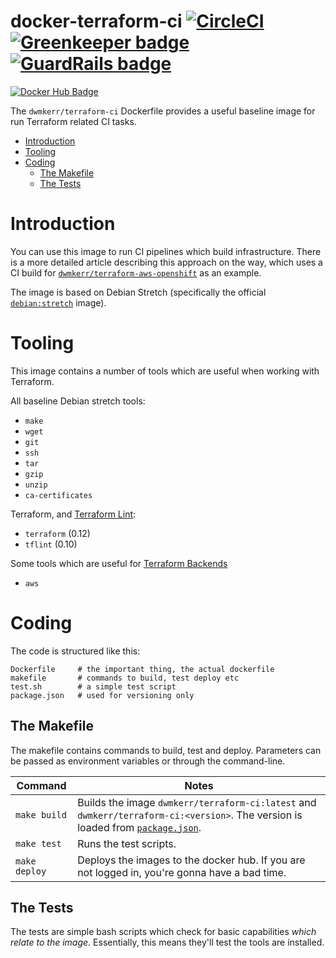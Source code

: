 # docker-terraform-ci [![CircleCI](https://circleci.com/gh/dwmkerr/docker-terraform-ci.svg?style=shield)](https://circleci.com/gh/dwmkerr/docker-terraform-ci) [![Greenkeeper badge](https://badges.greenkeeper.io/dwmkerr/docker-terraform-ci.svg)](https://greenkeeper.io/) [![GuardRails badge](https://badges.guardrails.io/dwmkerr/docker-dynamodb.svg?token=569f2cc38a148f785f3a38ef0bcf5f5964995d7ca625abfad9956b14bd06ad96&provider=github)](https://dashboard.guardrails.io/default/gh/dwmkerr/docker-dynamodb)

[![Docker Hub Badge](http://dockeri.co/image/dwmkerr/terraform-ci)](https://registry.hub.docker.com/u/dwmkerr/terraform-ci/)

The `dwmkerr/terraform-ci` Dockerfile provides a useful baseline image for run Terraform related CI tasks.

<!-- vim-markdown-toc GFM -->

* [Introduction](#introduction)
* [Tooling](#tooling)
* [Coding](#coding)
    * [The Makefile](#the-makefile)
    * [The Tests](#the-tests)

<!-- vim-markdown-toc -->

# Introduction

You can use this image to run CI pipelines which build infrastructure. There is a more detailed article describing this approach on the way, which uses a CI build for [`dwmkerr/terraform-aws-openshift`](https://github.com/dwmkerr/terraform-aws-openshift) as an example.

The image is based on Debian Stretch (specifically the official [`debian:stretch`](https://hub.docker.com/_/debian/) image).

# Tooling

This image contains a number of tools which are useful when working with Terraform.

All baseline Debian stretch tools:

- `make`
- `wget`
- `git`
- `ssh`
- `tar`
- `gzip`
- `unzip`
- `ca-certificates`

Terraform, and [Terraform Lint](https://github.com/wata727/tflint):

- `terraform` (0.12)
- `tflint` (0.10)

Some tools which are useful for [Terraform Backends](https://www.terraform.io/docs/backends/)

- `aws`

# Coding 

The code is structured like this:

```
Dockerfile     # the important thing, the actual dockerfile
makefile       # commands to build, test deploy etc
test.sh        # a simple test script
package.json   # used for versioning only
```

## The Makefile

The makefile contains commands to build, test and deploy. Parameters can be passed as environment variables or through the command-line.

| Command                  | Notes                             |
|--------------------------|-----------------------------------|
| `make build`             | Builds the image `dwmkerr/terraform-ci:latest` and `dwmkerr/terraform-ci:<version>`. The version is loaded from [`package.json`](./package.json). |
| `make test`              | Runs the test scripts. |
| `make deploy`            | Deploys the images to the docker hub. If you are not logged in, you're gonna have a bad time. |

## The Tests

The tests are simple bash scripts which check for basic capabilities *which relate to the image*. Essentially, this means they'll test the tools are installed.
